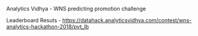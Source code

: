 Analytics Vidhya - WNS predicting promotion challenge

Leaderboard Resuts - https://datahack.analyticsvidhya.com/contest/wns-analytics-hackathon-2018/pvt_lb
